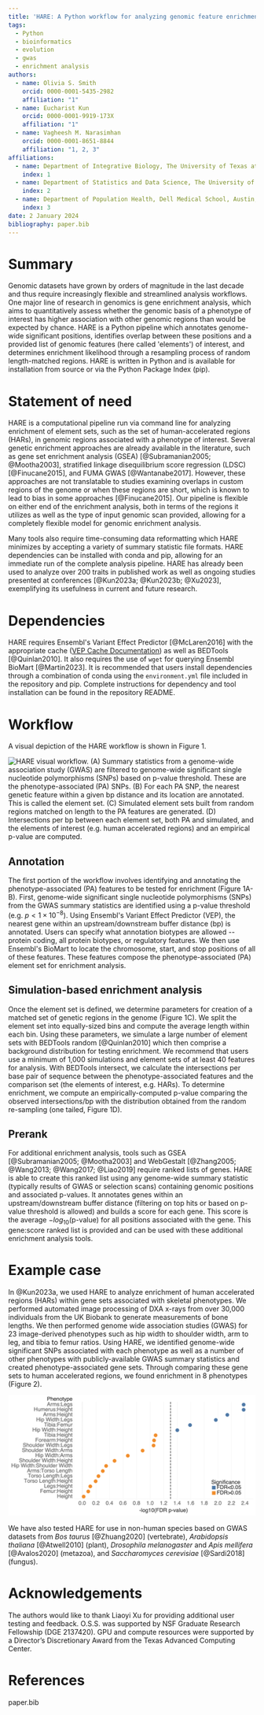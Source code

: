 ```yaml
---
title: 'HARE: A Python workflow for analyzing genomic feature enrichment in GWAS datasets'
tags:
  - Python
  - bioinformatics
  - evolution
  - gwas
  - enrichment analysis
authors:
  - name: Olivia S. Smith
    orcid: 0000-0001-5435-2982
    affiliation: "1"
  - name: Eucharist Kun
    orcid: 0000-0001-9919-173X
    affiliation: "1"
  - name: Vagheesh M. Narasimhan
    orcid: 0000-0001-8651-8844
    affiliation: "1, 2, 3"
affiliations:
  - name: Department of Integrative Biology, The University of Texas at Austin, Austin, Texas, United States of America
    index: 1
  - name: Department of Statistics and Data Science, The University of Texas at Austin, Austin, Texas, United States of America
    index: 2
  - name: Department of Population Health, Dell Medical School, Austin, Texas, United States of America
    index: 3
date: 2 January 2024
bibliography: paper.bib
---
```


# Summary
Genomic datasets have grown by orders of magnitude in the last decade and thus require increasingly flexible and streamlined analysis workflows. One major line of research in genomics is gene enrichment analysis, which aims to quantitatively assess whether the genomic basis of a phenotype of interest has higher association with other genomic regions than would be expected by chance. HARE is a Python pipeline which annotates genome-wide significant positions, identifies overlap between these positions and a provided list of genomic features (here called 'elements') of interest, and determines enrichment likelihood through a resampling process of random length-matched regions. HARE is written in Python and is available for installation from source or via the Python Package Index (pip).

# Statement of need
HARE is a computational pipeline run via command line for analyzing enrichment of element sets, such as the set of human-accelerated regions (HARs), in genomic regions associated with a phenotype of interest. Several genetic enrichment approaches are already available in the literature, such as gene set enrichment analysis (GSEA) [@Subramanian2005; @Mootha2003], stratified linkage disequilibrium score regression (LDSC) [@Finucane2015], and FUMA GWAS [@Wantanabe2017]. However, these approaches are not translatable to studies examining overlaps in custom regions of the genome or when these regions are short, which is known to lead to bias in some approaches [@Finucane2015]. Our pipeline is flexible on either end of the enrichment analysis, both in terms of the regions it utilizes as well as the type of input genomic scan provided, allowing for a completely flexible model for genomic enrichment analysis.

Many tools also require time-consuming data reformatting which HARE minimizes by accepting a variety of summary statistic file formats. HARE dependencies can be installed with conda and pip, allowing for an immediate run of the complete analysis pipeline. HARE has already been used to analyze over 200 traits in published work as well as ongoing studies presented at conferences [@Kun2023a; @Kun2023b; @Xu2023], exemplifying its usefulness in current and future research.

# Dependencies
HARE requires Ensembl's Variant Effect Predictor [@McLaren2016] with the appropriate cache ([VEP Cache Documentation](https://uswest.ensembl.org/info/docs/tools/vep/script/vep_cache.html#cache)) as well as BEDTools [@Quinlan2010]. It also requires the use of `wget` for querying Ensembl BioMart [@Martin2023]. It is recommended that users install dependencies through a combination of conda using the `environment.yml` file included in the repository and pip. Complete instructions for dependency and tool installation can be found in the repository README.

# Workflow
A visual depiction of the HARE workflow is shown in Figure 1.

![HARE visual workflow. **(A)** Summary statistics from a genome-wide association study (GWAS) are filtered to genome-wide significant single nucleotide polymorphisms (SNPs) based on p-value threshold. These are the phenotype-associated (PA) SNPs. **(B)** For each PA SNP, the nearest genetic feature within a given bp distance and its location are annotated. This is called the element set. **(C)** Simulated element sets built from random regions matched on length to the PA features are generated. **(D)** Intersections per bp between each element set, both PA and simulated, and the elements of interest (e.g. human accelerated regions) and an empirical p-value are computed.](Fig1_HAREWorkflow.png "HARE Workflow")

## Annotation
The first portion of the workflow involves identifying and annotating the phenotype-associated (PA) features to be tested for enrichment (Figure 1A-B). First, genome-wide significant single nucleotide polymorphisms (SNPs) from the GWAS summary statistics are identified using a p-value threshold (e.g. $p < 1\times10^{-8}$). Using Ensembl's Variant Effect Predictor (VEP), the nearest gene within an upstream/downstream buffer distance (bp) is annotated. Users can specify what annotation biotypes are allowed -- protein coding, all protein biotypes, or regulatory features. We then use Ensembl's BioMart to locate the chromosome, start, and stop positions of all of these features. These features compose the phenotype-associated (PA) element set for enrichment analysis.

## Simulation-based enrichment analysis
Once the element set is defined, we determine parameters for creation of a matched set of genetic regions in the genome (Figure 1C). We split the element set into equally-sized bins and compute the average length within each bin. Using these parameters, we simulate a large number of element sets with BEDTools random [@Quinlan2010] which then comprise a background distribution for testing enrichment. We recommend that users use a minimum of 1,000 simulations and element sets of at least 40 features for analysis. With BEDTools intersect, we calculate the intersections per base pair of sequence between the phenotype-associated features and the comparison set (the elements of interest, e.g. HARs). To determine enrichment, we compute an empirically-computed p-value comparing the observed intersections/bp with the distribution obtained from the random re-sampling (one tailed, Figure 1D).

## Prerank
For additional enrichment analysis, tools such as GSEA [@Subramanian2005; @Mootha2003] and WebGestalt [@Zhang2005; @Wang2013; @Wang2017; @Liao2019] require ranked lists of genes. HARE is able to create this ranked list using any genome-wide summary statistic (typically results of GWAS or selection scans) containing genomic positions and associated p-values. It annotates genes within an upstream/downstream buffer distance (filtering on top hits or based on p-value threshold is allowed) and builds a score for each gene. This score is the average $-log_{10}$(p-value) for all positions associated with the gene. This gene:score ranked list is provided and can be used with these additional enrichment analysis tools.

# Example case
In @Kun2023a, we used HARE to analyze enrichment of human accelerated regions (HARs) within gene sets associated with skeletal phenotypes. We performed automated image processing of DXA x-rays from over 30,000 individuals from the UK Biobank to generate measurements of bone lengths. We then performed genome wide association studies (GWAS) for 23 image-derived phenotypes such as hip width to shoulder width, arm to leg, and tibia to femur ratios. Using HARE, we identified genome-wide significant SNPs associated with each phenotype as well as a number of other phenotypes with publicly-available GWAS summary statistics and created phenotype-associated gene sets. Through comparing these gene sets to human accelerated regions, we found enrichment in 8 phenotypes (Figure 2).

![HARE example cases showing p-values of enrichment for overlap between skeletal, dermatological, endocrine, neurological, cancer, metabolic, autoimmune, and gastrointestinal phenotypes and human accelerated regions (HARs) as compared to randomly sampled gene sets of comparable length distribution. Traits with FDR-corrected p-values of less than 0.05 are shown in orange and traits above the threshold are shown in blue.](Fig2_HAREExampleCases.png "HARE Example Cases")

We have also tested HARE for use in non-human species based on GWAS datasets from *Bos taurus* [@Zhuang2020] (vertebrate), *Arabidopsis thaliana* [@Atwell2010] (plant), *Drosophila melanogaster* and *Apis mellifera* [@Avalos2020] (metazoa), and *Saccharomyces cerevisiae* [@Sardi2018] (fungus).

# Acknowledgements
The authors would like to thank Liaoyi Xu for providing additional user testing and feedback. O.S.S. was supported by NSF Graduate Research Fellowship (DGE 2137420). GPU and compute resources were supported by a Director’s Discretionary Award from the Texas Advanced Computing Center.

# References
paper.bib
